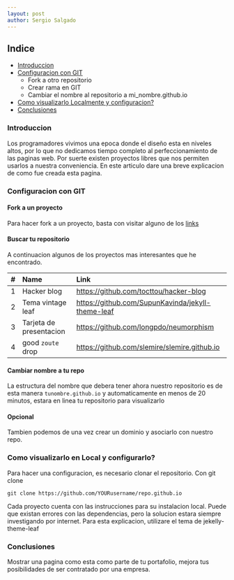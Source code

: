 ```yaml
---
layout: post
author: Sergio Salgado
---
```




## [](#header-2)Indice
- <a href="#Introduccion">Introduccion</a>
- <a href="#Git_conf">Configuracion con GIT</a>
  - Fork a otro repositorio
  - Crear rama en GIT
  - Cambiar el nombre al repositorio a mi_nombre.github.io
- <a href="#Visualice_localhost">Como visualizarlo Localmente y configuracion?</a>
- <a href="#Conclusiones">Conclusiones</a>

### [](#header-3)<a id="Introduccion">Introduccion</a>
Los programadores vivimos una epoca donde el diseño esta en niveles altos, por lo que no dedicamos tiempo completo al perfeccionamiento de las paginas web. Por suerte existen proyectos libres que nos permiten usarlos a nuestra conveniencia. 
En este articulo dare una breve explicacion de como fue creada esta pagina.
### [](#header-3)<a id="Git_conf">Configuracion con GIT</a>
#### [](#header-4)Fork a un proyecto
Para hacer fork a un proyecto, basta con visitar alguno de los <a href="#project_links">links</a>
#### [](#header-4)Buscar tu repositorio

A continuacion algunos de los <a id="project_links">proyectos mas interesantes que he encontrado.

| #  |        Name            |            Link                                    |
|:---|:-----------------------|:---------------------------------------------------|
| 1  | Hacker blog            | https://github.com/tocttou/hacker-blog             |
| 2  | Tema vintage leaf      | https://github.com/SupunKavinda/jekyll-theme-leaf  |
| 3  | Tarjeta de presentacion| https://github.com/longpdo/neumorphism             |
| 4  | good `zoute` drop      | https://github.com/slemire/slemire.github.io       |

#### [](#header-4)Cambiar nombre a tu repo
La estructura del nombre que debera tener ahora nuestro repositorio es de esta manera `tunombre.github.io` y automaticamente en menos de 20 minutos, estara en linea tu repositorio para visualizarlo
#### [](#header-4)Opcional
Tambien podemos de una vez crear un dominio y asociarlo con nuestro repo.

### [](#header-3)<a id="Visualice_localhost">Como visualizarlo en Local y configurarlo?</a>
Para hacer una configuracion, es necesario clonar el repositorio. Con git clone
```
git clone https://github.com/YOURusername/repo.github.io
```
Cada proyecto cuenta con las instrucciones para su instalacion local. Puede que existan errores con las dependencias, pero la solucion estara siempre investigando por internet.
Para esta explicacion, utilizare el tema de jekelly-theme-leaf
### [](#header-3)<a id="Conclusiones">Conclusiones</a>
Mostrar una pagina como esta como parte de tu portafolio, mejora tus posibilidades de ser contratado por una empresa.